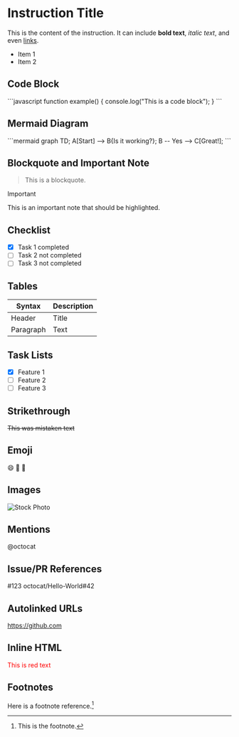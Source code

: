 # Instruction Title
This is the content of the instruction. It can include **bold text**, *italic text*, and even [links](https://example.com).
- Item 1
- Item 2

## Code Block
\`\`\`javascript
function example() {
  console.log("This is a code block");
}
\`\`\`

## Mermaid Diagram
\`\`\`mermaid
graph TD;
  A[Start] --> B{Is it working?};
  B -- Yes --> C[Great!];
\`\`\`

## Blockquote and Important Note
> This is a blockquote.

> [!IMPORTANT]
>
> This is an important note that should be highlighted.

## Checklist
- [x] Task 1 completed
- [ ] Task 2 not completed
- [ ] Task 3 not completed

## Tables
| Syntax | Description |
|--------|-------------|
| Header | Title       |
| Paragraph | Text     |

## Task Lists
- [x] Feature 1
- [ ] Feature 2
- [ ] Feature 3

## Strikethrough
~~This was mistaken text~~

## Emoji
:smile: :rocket: :tada:

## Images
![Stock Photo](https://images.unsplash.com/photo-1506744038136-46273834b3fb?auto=format&fit=crop&w=800&q=80)

## Mentions
@octocat

## Issue/PR References
#123
octocat/Hello-World#42

## Autolinked URLs
https://github.com

## Inline HTML
<span style="color: red;">This is red text</span>

## Footnotes
Here is a footnote reference.[^1]

[^1]: This is the footnote.
